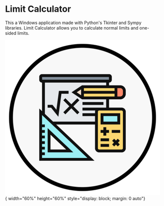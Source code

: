 # Limit Calculator
This a Windows application made with Python's Tkinter and Sympy libraries. Limit Calculator allows you to calculate normal limits and one-sided limits.

![Math](/math.png "Math"){ width="60%" height="60%" style="display: block; margin: 0 auto"}